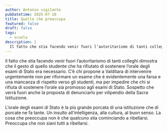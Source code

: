 ```yaml
---
author: Antonio vigilante
pubDatetime: 2025-07-10
title: Quello che preoccupa
featured: false
draft: false
tags:
  - scuola
description: |
  Il fatto che stia facendo venir fuori l’autoritarismo di tanti colleghi dimostra che il gesto di quello studente che ha rifiutato di sostenere l’orale degli esami di Stato era necessario. C’è chi propone a Valditara di intervenire urgentemente non per riformare un esame che è evidentemente una farsa e una mancanza di rispetto verso gli studenti, ma per impedire che chi si rifiuta di sostenere l’orale sia promosso agli esami di Stato. Sospetto che verrà fuori anche la proposta di denunciarlo per vilipendio della Sacra Istituzione....
---
```





Il fatto che stia facendo venir fuori l’autoritarismo di tanti colleghi dimostra che il gesto di quello studente che ha rifiutato di sostenere l’orale degli esami di Stato era necessario. C’è chi propone a Valditara di intervenire urgentemente non per riformare un esame che è evidentemente una farsa e una mancanza di rispetto verso gli studenti, ma per impedire che chi si rifiuta di sostenere l’orale sia promosso agli esami di Stato. Sospetto che verrà fuori anche la proposta di denunciarlo per vilipendio della Sacra Istituzione.

L’orale degli esami di Stato è la più grande porcata di una istituzione che di porcate ne fa tante. Un insulto all’intelligenza, alla cultura, al buon senso. La cosa che preoccupa non è che qualcuno stia cominciando a ribellarsi. Preoccupa che non siani tutti a ribellarsi.
